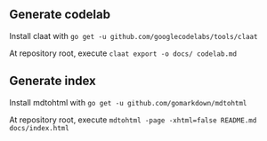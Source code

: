 ## Generate codelab

Install claat with `go get -u github.com/googlecodelabs/tools/claat`

At repository root, execute `claat export -o docs/ codelab.md`

## Generate index

Install mdtohtml with `go get -u github.com/gomarkdown/mdtohtml`

At repository root, execute `mdtohtml -page -xhtml=false README.md docs/index.html`
